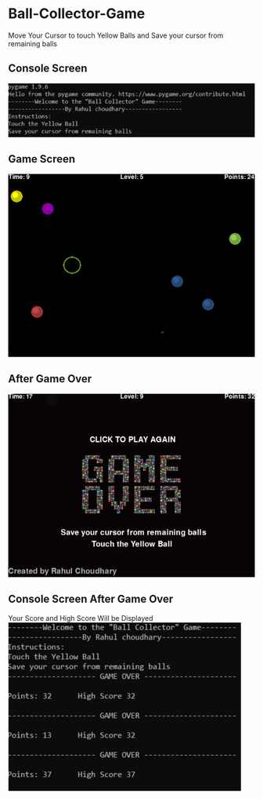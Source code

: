 # Ball-Collector-Game
Move Your Cursor to touch Yellow Balls and Save your cursor from remaining balls
## Console Screen
![Screenshot](ss/1.png)
## Game Screen
![Screenshot](ss/2.png)
## After Game Over
![Screenshot](ss/3.png)
## Console Screen After Game Over
Your Score and High Score Will be Displayed
![Screenshot](ss/4.png)
